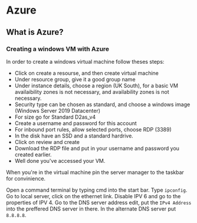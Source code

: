 # Azure
## What is Azure?
### Creating a windows VM with Azure 
In order to create a windows virtual machine follow theses steps:
- Click on create a resourse, and then create virtual machine
- Under resource group, give it a good group name
- Under instance details, choose a region (UK South), for a basic VM availaibility zones is not necessary, and availability zones is not necessary.
- Security type can be chosen as standard, and choose a windows image (Windows Server 2019 Datacenter)
- For size go for Standard D2as_v4
- Create a username and password for this account
- For inbound port rules, allow selected ports, choose RDP (3389)
- In the disk have an SSD and a standard hardrive.
- Click on review and create
- Download the RDP file and put in your username and password you created earlier.
- Well done you've accessed your VM.
  
When you're in the virtual machine pin the server manager to the taskbar for convinience.

 Open a command terminal by typing cmd into the start bar. Type `ipconfig`. Go to local server, click on the ethernet link. Disable IPV 6 and go to the properties of IPV 4. Go to the DNS server address edit, put the `IPv4 Address` into the preffered DNS server in there. In the alternate DNS server put `8.8.8.8`.